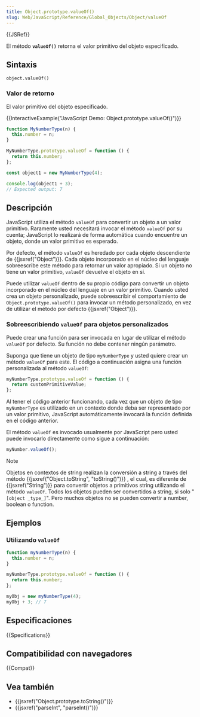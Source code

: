 ```yaml
---
title: Object.prototype.valueOf()
slug: Web/JavaScript/Reference/Global_Objects/Object/valueOf
---
```


{{JSRef}}

El método **`valueOf()`** retorna el valor primitivo del objeto especificado.

## Sintaxis

```
object.valueOf()
```

### Valor de retorno

El valor primitivo del objeto especificado.

{{InteractiveExample("JavaScript Demo: Object.prototype.valueOf()")}}

```js interactive-example
function MyNumberType(n) {
  this.number = n;
}

MyNumberType.prototype.valueOf = function () {
  return this.number;
};

const object1 = new MyNumberType(4);

console.log(object1 + 3);
// Expected output: 7
```

## Descripción

JavaScript utiliza el método `valueOf` para convertir un objeto a un valor primitivo. Raramente usted necesitará invocar el método `valueOf` por su cuenta; JavaScript lo realizará de forma automática cuando encuentre un objeto, donde un valor primitivo es esperado.

Por defecto, el método `valueOf` es heredado por cada objeto descendiente de {{jsxref("Object")}}. Cada objeto incorporado en el núcleo del lenguaje sobreescribe este método para retornar un valor apropiado. Si un objeto no tiene un valor primitivo, `valueOf` devuelve el objeto en sí.

Puede utilizar `valueOf` dentro de su propio código para convertir un objeto incorporado en el núcleo del lenguaje en un valor primitivo. Cuando usted crea un objeto personalizado, puede sobreescribir el comportamiento de `Object.prototype.valueOf()` para invocar un método personalizado, en vez de utilizar el método por defecto {{jsxref("Object")}}.

### Sobreescribiendo `valueOf` para objetos personalizados

Puede crear una función para ser invocada en lugar de utilizar el método `valueOf` por defecto. Su función no debe contener ningún parámetro.

Suponga que tiene un objeto de tipo `myNumberType` y usted quiere crear un método `valueOf` para este. El código a continuación asigna una función personalizada al método `valueOf`:

```js
myNumberType.prototype.valueOf = function () {
  return customPrimitiveValue;
};
```

Al tener el código anterior funcionando, cada vez que un objeto de tipo `myNumberType` es utilizado en un contexto donde deba ser representado por un valor primitivo, JavaScript automáticamente invocará la función definida en el código anterior.

El método `valueOf` es invocado usualmente por JavaScript pero usted puede invocarlo directamente como sigue a continuación:

```js
myNumber.valueOf();
```

> [!NOTE]
> Objetos en contextos de string realizan la conversión a string a través del método {{jsxref("Object.toString", "toString()")}} , el cual, es diferente de {{jsxref("String")}} para convertir objetos a primitivos string utilizando el método `valueOf`. Todos los objetos pueden ser convertidos a string, si solo "`[object _type_]`". Pero muchos objetos no se pueden convertir a number, boolean o function.

## Ejemplos

### Utilizando `valueOf`

```js
function myNumberType(n) {
  this.number = n;
}

myNumberType.prototype.valueOf = function () {
  return this.number;
};

myObj = new myNumberType(4);
myObj + 3; // 7
```

## Especificaciones

{{Specifications}}

## Compatibilidad con navegadores

{{Compat}}

## Vea también

- {{jsxref("Object.prototype.toString()")}}
- {{jsxref("parseInt", "parseInt()")}}
